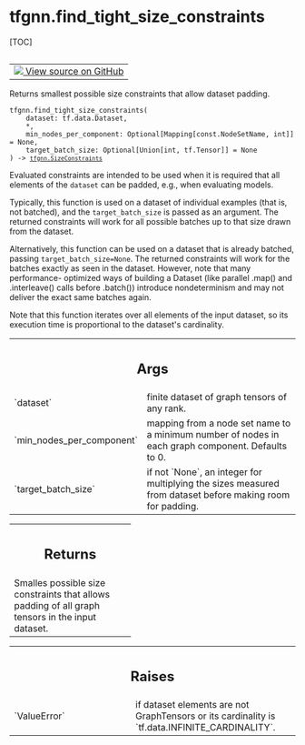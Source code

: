 <!-- lint-g3mark -->

# tfgnn.find_tight_size_constraints

[TOC]

<!-- Insert buttons and diff -->

<table class="tfo-notebook-buttons tfo-api nocontent" align="left">
<td>
  <a target="_blank" href="https://github.com/tensorflow/gnn/tree/master/tensorflow_gnn/graph/batching_utils.py#L190-L254">
    <img src="https://www.tensorflow.org/images/GitHub-Mark-32px.png" />
    View source on GitHub
  </a>
</td>
</table>

Returns smallest possible size constraints that allow dataset padding.

<pre class="devsite-click-to-copy prettyprint lang-py tfo-signature-link">
<code>tfgnn.find_tight_size_constraints(
    dataset: tf.data.Dataset,
    *,
    min_nodes_per_component: Optional[Mapping[const.NodeSetName, int]] = None,
    target_batch_size: Optional[Union[int, tf.Tensor]] = None
) -> <a href="../tfgnn/SizeConstraints.md"><code>tfgnn.SizeConstraints</code></a>
</code></pre>

<!-- Placeholder for "Used in" -->

Evaluated constraints are intended to be used when it is required that all
elements of the `dataset` can be padded, e.g., when evaluating models.

Typically, this function is used on a dataset of individual examples (that is,
not batched), and the `target_batch_size` is passed as an argument. The returned
constraints will work for all possible batches up to that size drawn from the
dataset.

Alternatively, this function can be used on a dataset that is already batched,
passing `target_batch_size=None`. The returned constraints will work for the
batches exactly as seen in the dataset. However, note that many performance-
optimized ways of building a Dataset (like parallel .map() and .interleave()
calls before .batch()) introduce nondeterminism and may not deliver the exact
same batches again.

Note that this function iterates over all elements of the input dataset, so its
execution time is proportional to the dataset's cardinality.

<!-- Tabular view -->

 <table class="responsive fixed orange">
<colgroup><col width="214px"><col></colgroup>
<tr><th colspan="2"><h2 class="add-link">Args</h2></th></tr>

<tr>
<td>
`dataset`<a id="dataset"></a>
</td>
<td>
finite dataset of graph tensors of any rank.
</td>
</tr><tr>
<td>
`min_nodes_per_component`<a id="min_nodes_per_component"></a>
</td>
<td>
mapping from a node set name to a minimum number of
nodes in each graph component. Defaults to 0.
</td>
</tr><tr>
<td>
`target_batch_size`<a id="target_batch_size"></a>
</td>
<td>
if not `None`, an integer for multiplying the sizes
measured from dataset before making room for padding.
</td>
</tr>
</table>

<!-- Tabular view -->

 <table class="responsive fixed orange">
<colgroup><col width="214px"><col></colgroup>
<tr><th colspan="2"><h2 class="add-link">Returns</h2></th></tr>
<tr class="alt">
<td colspan="2">
Smalles possible size constraints that allows padding of all graph tensors
in the input dataset.
</td>
</tr>

</table>

<!-- Tabular view -->

 <table class="responsive fixed orange">
<colgroup><col width="214px"><col></colgroup>
<tr><th colspan="2"><h2 class="add-link">Raises</h2></th></tr>

<tr>
<td>
`ValueError`<a id="ValueError"></a>
</td>
<td>
if dataset elements are not GraphTensors or its cardinality
is `tf.data.INFINITE_CARDINALITY`.
</td>
</tr>
</table>
